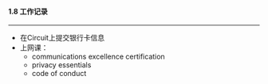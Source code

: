 #### 1.8 工作记录

---

* 在Circuit上提交银行卡信息
* 上网课：
  * communications excellence certification
  * privacy essentials
  * code of conduct

